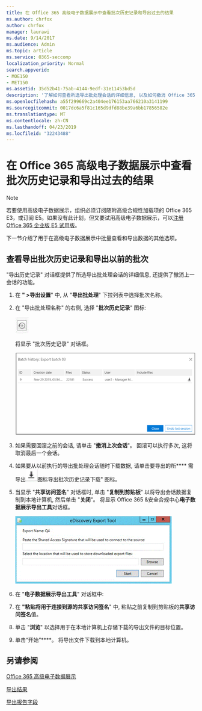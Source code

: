 ```yaml
---
title: 在 Office 365 高级电子数据展示中查看批次历史记录和导出过去的结果
ms.author: chrfox
author: chrfox
manager: laurawi
ms.date: 9/14/2017
ms.audience: Admin
ms.topic: article
ms.service: O365-seccomp
localization_priority: Normal
search.appverid:
- MOE150
- MET150
ms.assetid: 35d52b41-75ab-4144-9edf-31e11453bd5d
description: '了解如何查看所选导出批处理会话的详细信息, 以及如何撤消 Office 365 高级电子数据展示中的上次导出会话。  '
ms.openlocfilehash: a55f299669c2a404ee176153aa766210a3141199
ms.sourcegitcommit: 0017dc6a5f81c165d9dfd88be39a6bb17856582e
ms.translationtype: MT
ms.contentlocale: zh-CN
ms.lasthandoff: 04/23/2019
ms.locfileid: "32243488"
---
```

# <a name="view-batch-history-and-export-past-results-in-office-365-advanced-ediscovery"></a>在 Office 365 高级电子数据展示中查看批次历史记录和导出过去的结果

> [!NOTE]
> 若要使用高级电子数据展示，组织必须订阅随附高级合规性加载项的 Office 365 E3，或订阅 E5。如果没有此计划，但又要试用高级电子数据展示，可以[注册 Office 365 企业版 E5 试用版](https://go.microsoft.com/fwlink/p/?LinkID=698279)。 
  
下一节介绍了用于在高级电子数据展示中批量查看和导出数据的其他选项。 
  
## <a name="viewing-export-batch-history-and-exporting-previous-batches"></a>查看导出批次历史记录和导出以前的批次

"导出历史记录" 对话框提供了所选导出批处理会话的详细信息, 还提供了撤消上一会话的功能。
  
1. 在 **" \>导出设置**" 中, 从 "**导出批处理**" 下拉列表中选择批次名称。 
    
2. 在 "导出批处理名称" 的右侧, 选择 "**批次历史记录**" 图标: 
    
    ![导出批量历史记录图标](media/a14f6ef9-0c3c-4851-b65d-9380f2d8a38a.gif)
  
    将显示 "批次历史记录" 对话框。
    
    ![导出批量历史记录](media/04c5b75c-348c-491d-b4fe-716659333890.png)
  
3. 如果需要回滚之前的会话, 请单击 "**撤消上次会话**"。 回滚可以执行多次, 这将取消最后一个会话。
    
4. 如果要从以前执行的导出批处理会话随时下载数据, 请单击要导出的所**** 需导出![批处理旁边的 "下载](media/de69b920-a6ac-4ddb-b93e-e1cc5888e6c4.gif)图标导出批次历史记录下载" 图标。 
    
5. 当显示 "**共享访问签名**" 对话框时, 单击 "**复制到剪贴板**" 以将导出会话数据复制到本地计算机, 然后单击 "**关闭**"。 将显示 Office 365 &amp;安全合规中心**电子数据展示导出工具**对话框。 
    
    ![“导出电子数据展示”对话框](media/01f79d2d-6da0-45e6-9c6f-ab12347572cb.gif)
  
6. 在 "**电子数据展示导出工具**" 对话框中: 
    
1. 在 **"粘贴将用于连接到源的共享访问签名**" 中, 粘贴之前复制到剪贴板的**共享访问签名**值。 
    
2. 单击 "**浏览**" 以选择用于在本地计算机上存储下载的导出文件的目标位置。 
    
3. 单击“开始”****。 将导出文件下载到本地计算机。 
    
## <a name="see-also"></a>另请参阅

[Office 365 高级电子数据展示](office-365-advanced-ediscovery.md)
  
[导出结果](export-results-in-advanced-ediscovery.md)

[导出报告字段](export-report-fields-in-advanced-ediscovery.md)

